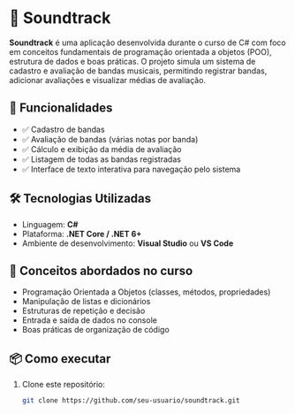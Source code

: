 # 🎵 Soundtrack

**Soundtrack** é uma aplicação desenvolvida durante o curso de C# com foco em conceitos fundamentais de programação orientada a objetos (POO), estrutura de dados e boas práticas. O projeto simula um sistema de cadastro e avaliação de bandas musicais, permitindo registrar bandas, adicionar avaliações e visualizar médias de avaliação.

## 🚀 Funcionalidades

- ✅ Cadastro de bandas
- ✅ Avaliação de bandas (várias notas por banda)
- ✅ Cálculo e exibição da média de avaliação
- ✅ Listagem de todas as bandas registradas
- ✅ Interface de texto interativa para navegação pelo sistema

## 🛠️ Tecnologias Utilizadas

- Linguagem: **C#**
- Plataforma: **.NET Core / .NET 6+**
- Ambiente de desenvolvimento: **Visual Studio** ou **VS Code**

## 🧠 Conceitos abordados no curso

- Programação Orientada a Objetos (classes, métodos, propriedades)
- Manipulação de listas e dicionários
- Estruturas de repetição e decisão
- Entrada e saída de dados no console
- Boas práticas de organização de código

## 📦 Como executar

1. Clone este repositório:

   ```bash
   git clone https://github.com/seu-usuario/soundtrack.git
